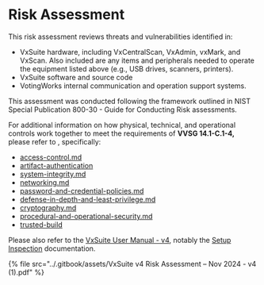 # Risk Assessment

This risk assessment reviews threats and vulnerabilities identified in:

* VxSuite hardware, including VxCentralScan, VxAdmin, vxMark, and VxScan. Also included are any items and peripherals needed to operate the equipment listed above (e.g., USB drives, scanners, printers).
* VxSuite software and source code
* VotingWorks internal communication and operation support systems.

This assessment was conducted following the framework outlined in NIST Special Publication 800-30 - Guide for Conducting Risk assessments.

For additional information on how physical, technical, and operational controls work together to meet the requirements of **VVSG 14.1-C.1-4,** please refer to , specifically:

* [access-control.md](system-security-architecture/access-control.md "mention")
* [artifact-authentication](system-security-architecture/artifact-authentication/ "mention")
* [system-integrity.md](system-security-architecture/system-integrity.md "mention")
* [networking.md](system-security-architecture/networking.md "mention")
* [password-and-credential-policies.md](system-security-architecture/password-and-credential-policies.md "mention")
* [defense-in-depth-and-least-privilege.md](system-security-architecture/defense-in-depth-and-least-privilege.md "mention")
* [cryptography.md](system-security-architecture/cryptography.md "mention")
* [procedural-and-operational-security.md](procedural-and-operational-security.md "mention")
* [trusted-build](../software-installation/trusted-build/ "mention")

Please also refer to the [VxSuite User Manual - v4](https://app.gitbook.com/o/-MG9xpTX0GFiCyXHEhNe/s/JtZutzGTdCzsGITrdiph/ "mention"), notably the [Setup Inspection](https://app.gitbook.com/s/JtZutzGTdCzsGITrdiph/logic-and-accuracy-pre-election-testing/setup-inspection "mention") documentation.



{% file src="../.gitbook/assets/VxSuite v4 Risk Assessment – Nov 2024 - v4 (1).pdf" %}
